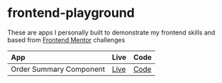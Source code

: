 # frontend-playground
These are apps I personally built to demonstrate my frontend skills and based from [Frontend Mentor](https://www.frontendmentor.io) challenges 

| App | Live | Code |
| :--- | :--- | :--- |
| Order Summary Component | [Live](https://ronniemacapobre.github.io/frontend-playground/order-summary-component-main/index.html) | [Code](https://github.com/ronniemacapobre/frontend-playground/tree/master/order-summary-component-main) |
